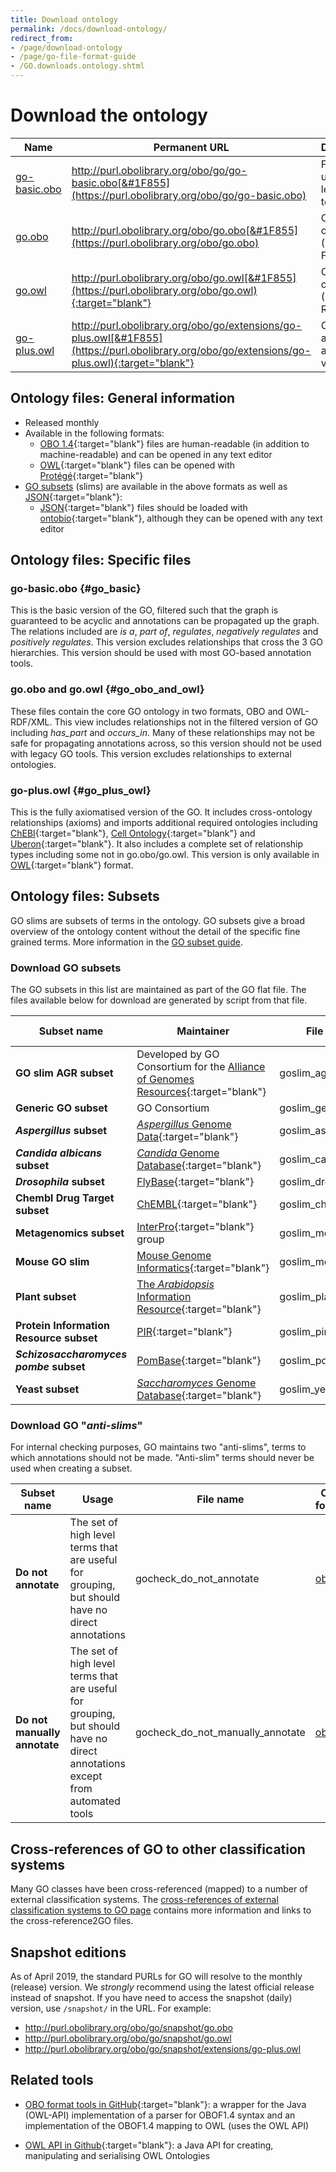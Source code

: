 ```yaml
---
title: Download ontology
permalink: /docs/download-ontology/
redirect_from:
- /page/download-ontology
- /page/go-file-format-guide
- /GO.downloads.ontology.shtml
---
```


# Download the ontology

|Name 	|Permanent URL |	Description|
|-------|--------------|-------------|
|[go-basic.obo](#go_basic)|	http://purl.obolibrary.org/obo/go/go-basic.obo[&#1F855](https://purl.obolibrary.org/obo/go/go-basic.obo)|	Filtered, for use with legacy tools|
|[go.obo](#go_obo_and_owl) |		http://purl.obolibrary.org/obo/go.obo[&#1F855](https://purl.obolibrary.org/obo/go.obo)|	Core ontology (OBO Format)|
|[go.owl](#go_obo_and_owl) |		http://purl.obolibrary.org/obo/go.owl[&#1F855](https://purl.obolibrary.org/obo/go.owl){:target="blank"} |	Core ontology (OWL RDF/XML)|
|[go-plus.owl](#go_plus_owl) |		http://purl.obolibrary.org/obo/go/extensions/go-plus.owl[&#1F855](https://purl.obolibrary.org/obo/go/extensions/go-plus.owl){:target="blank"} 	|Core plus additional axioms, vetted|

## Ontology files: General information
+ Released monthly
+ Available in the following formats:
  * [OBO 1.4](http://owlcollab.github.io/oboformat/doc/obo-syntax.html){:target="blank"} files are human-readable (in addition to machine-readable) and can be opened in any text editor
  * [OWL](https://github.com/owlcs/owlapi){:target="blank"} files can be opened with [Protégé](https://protege.stanford.edu/){:target="blank"}
+ [GO subsets](/docs/go-subset-guide/) (slims) are available in the above formats as well as [JSON](https://github.com/geneontology/obographs/){:target="blank"}:
  * [JSON](https://github.com/geneontology/obographs/){:target="blank"} files should be loaded with [ontobio](https://ontobio.readthedocs.io/en/latest/){:target="blank"}, although they can be opened with any text editor

## Ontology files: Specific files
### go-basic.obo {#go_basic}

This is the basic version of the GO, filtered such that the graph is guaranteed to be acyclic and annotations can be propagated up the graph. The relations included are *is a*, *part of*, *regulates*, *negatively regulates* and *positively regulates*. This version excludes relationships that cross the 3 GO hierarchies. This version should be used with most GO-based annotation tools.

### go.obo and go.owl {#go_obo_and_owl}

These files contain the core GO ontology in two formats, OBO and OWL-RDF/XML. This view includes relationships not in the filtered version of GO including *has_part* and *occurs_in*. Many of these relationships may not be safe for propagating annotations across, so this version should not be used with legacy GO tools. This version excludes relationships to external ontologies.

### go-plus.owl {#go_plus_owl}

This is the fully axiomatised version of the GO. It includes cross-ontology relationships (axioms) and imports additional required ontologies including [ChEBI](https://www.ebi.ac.uk/chebi/){:target="blank"}, [Cell Ontology](http://www.obofoundry.org/ontology/cl.html){:target="blank"} and [Uberon](http://uberon.github.io/){:target="blank"}. It also includes a complete set of relationship types including some not in go.obo/go.owl. This version is only available in [OWL](https://www.w3.org/OWL/){:target="blank"} format.

## Ontology files: Subsets

GO slims are subsets of terms in the ontology. GO subsets give a broad overview of the ontology content without the detail of the specific fine grained terms. More information in the [GO subset guide](/docs/go-subset-guide/).

### Download GO subsets

The GO subsets in this list are maintained as part of the GO flat file. The files available below for download are generated by script from that file.


|**Subset name**|**Maintainer**|**File name**|**OBO format**|**OWL format**|**json format**|
|------------------|-------------|-------------|-------------|------------|-------------|
|**GO slim AGR subset**|Developed by GO Consortium for the [Alliance of Genomes Resources](https://www.alliancegenome.org/){:target="blank"} |goslim_agr  |[obo](https://current.geneontology.org/ontology/subsets/goslim_agr.obo) |[owl](https://current.geneontology.org/ontology/subsets/goslim_agr.owl){:target="blank"}  |[json](https://current.geneontology.org/ontology/subsets/goslim_agr.json){:target="blank"}  |
|**Generic GO subset**|GO Consortium |goslim_generic|[obo](https://current.geneontology.org/ontology/subsets/goslim_generic.obo)| [owl](https://current.geneontology.org/ontology/subsets/goslim_generic.owl){:target="blank"}  |[json](https://current.geneontology.org/ontology/subsets/goslim_generic.json){:target="blank"}  |
|*__Aspergillus__* **subset**|[_Aspergillus_ Genome Data](http://www.aspgd.org/){:target="blank"} |goslim_aspergillus|[obo](https://current.geneontology.org/ontology/subsets/goslim_aspergillus.obo) |[owl](https://current.geneontology.org/ontology/subsets/goslim_aspergillus.owl){:target="blank"}  |[json](https://current.geneontology.org/ontology/subsets/goslim_aspergillus.json){:target="blank"}  |
|*__Candida albicans__* **subset**|[_Candida_ Genome Database](http://www.candidagenome.org/){:target="blank"} |goslim_candida|[obo](https://current.geneontology.org/ontology/subsets/goslim_candida.obo)|[owl](https://current.geneontology.org/ontology/subsets/goslim_candida.owl){:target="blank"}  |[json](https://current.geneontology.org/ontology/subsets/goslim_candida.json){:target="blank"}  |
|*__Drosophila__* **subset**|[FlyBase](http://www.flybase.org/){:target="blank"} |goslim_drosophila|[obo](https://current.geneontology.org/ontology/subsets/goslim_drosophila.obo)|[owl](https://current.geneontology.org/ontology/subsets/goslim_drosophila.owl){:target="blank"}  |[json](https://current.geneontology.org/ontology/subsets/goslim_drosophila.json){:target="blank"}  |
|**Chembl Drug Target subset**|[ChEMBL](https://www.ebi.ac.uk/chembl/){:target="blank"} |goslim_chembl|[obo](https://current.geneontology.org/ontology/subsets/goslim_chembl.obo) |[owl](https://current.geneontology.org/ontology/subsets/goslim_chembl.owl){:target="blank"}  |[json](https://current.geneontology.org/ontology/subsets/goslim_chembl.json){:target="blank"} |
|**Metagenomics subset**|[InterPro](http://www.ebi.ac.uk/interpro/){:target="blank"}  group|goslim_metagenomic|[obo](https://current.geneontology.org/ontology/subsets/goslim_metagenomics.obo) | [owl](https://current.geneontology.org/ontology/subsets/goslim_metagenomics.owl){:target="blank"}  |[json](https://current.geneontology.org/ontology/subsets/goslim_metagenomics.json){:target="blank"} |
|**Mouse GO slim**|[Mouse Genome Informatics](http://www.informatics.jax.org/){:target="blank"} |goslim_mouse|[obo](https://current.geneontology.org/ontology/subsets/goslim_mouse.obo) |[owl](https://current.geneontology.org/ontology/subsets/goslim_mouse.owl){:target="blank"}  |[json](https://current.geneontology.org/ontology/subsets/goslim_mouse.json){:target="blank"}  |
|**Plant subset**|[The _Arabidopsis_ Information Resource](https://www.arabidopsis.org/){:target="blank"} |goslim_plant|[obo](https://current.geneontology.org/ontology/subsets/goslim_plant.obo) |[owl](https://current.geneontology.org/ontology/subsets/goslim_plant.owl){:target="blank"}  |[json](https://current.geneontology.org/ontology/subsets/goslim_plant.json){:target="blank"}  |
|**Protein Information Resource subset**|[PIR](https://proteininformationresource.org/){:target="blank"} |goslim_pir|[obo](https://current.geneontology.org/ontology/subsets/goslim_pir.obo) |[owl](https://current.geneontology.org/ontology/subsets/goslim_pir.owl){:target="blank"}  |[json](https://current.geneontology.org/ontology/subsets/goslim_pir.json){:target="blank"}  |
|*__Schizosaccharomyces pombe__* **subset**|[PomBase](https://www.pombase.org/){:target="blank"} |goslim_pombe|[obo](https://current.geneontology.org/ontology/subsets/goslim_pombe.obo) |[owl](https://current.geneontology.org/ontology/subsets/goslim_pombe.owl){:target="blank"}  |[json](https://current.geneontology.org/ontology/subsets/goslim_pombe.json){:target="blank"}  |
|**Yeast subset**|[_Saccharomyces_ Genome Database](https://www.yeastgenome.org/){:target="blank"} |goslim_yeast|[obo](https://current.geneontology.org/ontology/subsets/goslim_yeast.obo) |[owl](https://current.geneontology.org/ontology/subsets/goslim_yeast.owl){:target="blank"}  |[json](https://current.geneontology.org/ontology/subsets/goslim_yeast.json){:target="blank"}  |

### Download GO "*__anti-slims__*"

For internal checking purposes, GO maintains two "anti-slims", terms to which annotations should not be made. "Anti-slim" terms should never be used when creating a subset.


|**Subset name**|**Usage** |**File name** |**OBO format** |**OWL format** |**json format** |
|------------------|----------|----------|----------|----------|----------|
|**Do not annotate**|The set of high level terms that are useful for grouping, but should have no direct annotations| gocheck_do_not_annotate |[obo](https://current.geneontology.org/ontology/subsets/gocheck_do_not_annotate.obo)| [owl](https://current.geneontology.org/ontology/subsets/gocheck_do_not_annotate.owl){:target="blank"}  |[json](https://current.geneontology.org/ontology/subsets/gocheck_do_not_annotate.json){:target="blank"}  |
|**Do not manually annotate**|The set of high level terms that are useful for grouping, but should have no direct annotations except from automated tools| gocheck_do_not_manually_annotate|[obo](https://current.geneontology.org/ontology/subsets/gocheck_do_not_manually_annotate.obo)|[owl](https://current.geneontology.org/ontology/subsets/gocheck_do_not_manually_annotate.owl){:target="blank"}  |[json](https://current.geneontology.org/ontology/subsets/gocheck_do_not_manually_annotate.json){:target="blank"}  |


## Cross-references of GO to other classification systems

Many GO classes have been cross-referenced (mapped) to a number of external classification systems. The [cross-references of external classification systems to GO page](/docs/download-mappings/) contains more information and links to the cross-reference2GO files.

## Snapshot editions

As of April 2019, the standard PURLs for GO will resolve to the monthly (release) version. We *strongly* recommend using the latest official release instead of snapshot. If you have need to access the snapshot (daily) version, use `/snapshot/` in the URL. For example:

 * http://purl.obolibrary.org/obo/go/snapshot/go.obo
 * http://purl.obolibrary.org/obo/go/snapshot/go.owl
 * http://purl.obolibrary.org/obo/go/snapshot/extensions/go-plus.owl

## Related tools
+ [OBO format tools in GitHub](https://github.com/oboformat/oboformat-tools){:target="blank"}: a wrapper for the Java (OWL-API) implementation of a parser for OBOF1.4 syntax and an implementation of the OBOF1.4 mapping to OWL (uses the OWL API)
* [OWL API in Github](https://github.com/owlcs/owlapi){:target="blank"}: a Java API for creating, manipulating and serialising OWL Ontologies
